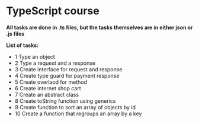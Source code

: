 # TypeScript course

**All tasks are done in .ts files, but the tasks themselves are in either json or .js files**

**List of tasks:**

- 1 Type an object
- 2 Type a request and a response
- 3 Create interface for request and response
- 4 Create type guard for payment response
- 5 Create overlaod for method
- 6 Create internet shop cart
- 7 Create an abstract class
- 8 Create toString function using generics
- 9 Create function to sort an array of objects by id
- 10 Create a function that regroups an array by a key
